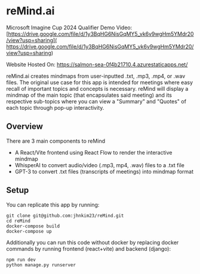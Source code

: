 # reMind.ai

Microsoft Imagine Cup 2024 Qualifier
Demo Video:  [https://drive.google.com/file/d/1y3BqHG6NisGqMY5_vk6v9wgHm5YMdr20/view?usp=sharing]( https://drive.google.com/file/d/1y3BqHG6NisGqMY5_vk6v9wgHm5YMdr20/view?usp=sharing)

Website Hosted On: https://salmon-sea-0f4b21710.4.azurestaticapps.net/

reMind.ai creates mindmaps from user-inputted .txt, .mp3, .mp4, or .wav files. The original use case for this app is intended for meetings where easy recall of important topics and concepts is necessary. reMind will display a mindmap of the main topic (that encapsulates said meeting) and its respective sub-topics where you can view a "Summary" and "Quotes" of each topic through pop-up interactivity.

## Overview
There are 3 main components to reMind
- A React/Vite frontend using React Flow to render the interactive mindmap
- WhisperAI to convert audio/video (.mp3, mp4, .wav) files to a .txt file
- GPT-3 to convert .txt files (transcripts of meetings) into mindmap format

## Setup
You can replicate this app by running:
```
git clone git@github.com:jhnkim23/reMind.git
cd reMind
docker-compose build
docker-compose up
```
Additionally you can run this code without docker by replacing docker commands by running frontend (react+vite) and backend (django):
```
npm run dev
python manage.py runserver
```
